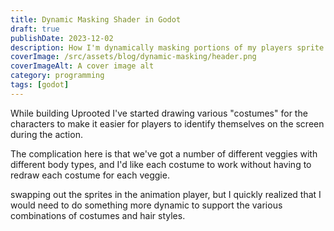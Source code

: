 ```yaml
---
title: Dynamic Masking Shader in Godot
draft: true
publishDate: 2023-12-02
description: How I'm dynamically masking portions of my players sprite in Godot.
coverImage: /src/assets/blog/dynamic-masking/header.png
coverImageAlt: A cover image alt
category: programming
tags: [godot]
---
```


While building Uprooted I've started drawing various "costumes" for the characters to make it easier for players to identify themselves on the screen during the action.


The complication here is that we've got a number of different veggies with different body types, and I'd like each costume to work without having to redraw each costume for each veggie.


swapping out the sprites in the animation player, but I quickly realized that I would need to do something more dynamic to support the various combinations of costumes and hair styles.
